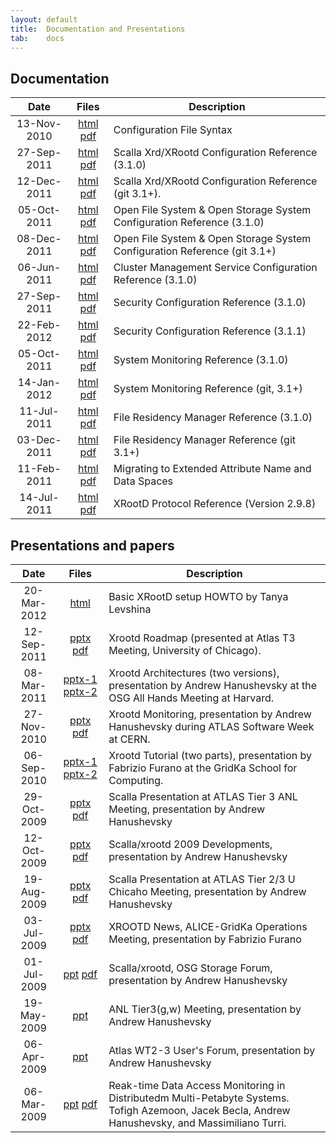 ```yaml
---
layout: default
title:  Documentation and Presentations
tab:    docs
---
```


Documentation
-------------

|Date       |Files                                                                 |Description                                                                     |
|:---------:|:----------------------------------------------------------------------:|------------------------------------------------------------------------------|
|13-Nov-2010|[html](/doc/prod/Syntax_config.htm) [pdf](/doc/prod/Syntax_config.pdf)  |Configuration File Syntax                                                     |
|27-Sep-2011|[html](/doc/prod/xrd_config.htm) [pdf](/doc/prod/xrd_config.pdf)        |Scalla Xrd/XRootd Configuration Reference (3.1.0)                             |
|12-Dec-2011|[html](/doc/dev/xrd_config.htm) [pdf](/doc/dev/xrd_config.pdf)           |Scalla Xrd/XRootd Configuration Reference (git 3.1+).                         |
|05-Oct-2011|[html](/doc/prod/ofs_config.htm) [pdf](/doc/prod/ofs_config.pdf)        |Open File System &amp; Open Storage System Configuration Reference (3.1.0)    |
|08-Dec-2011|[html](/doc/dev/ofs_config.htm) [pdf](/doc/dev/ofs_config.pdf)          |Open File System &amp; Open Storage System Configuration Reference (git 3.1+) |
|06-Jun-2011|[html](/doc/prod/cms_config.htm) [pdf](/doc/prod/cms_config.pdf)        |Cluster Management Service Configuration Reference (3.1.0)                    |
|27-Sep-2011|[html](/doc/prod/sec_config.htm) [pdf](/doc/prod/sec_config.pdf)        |Security Configuration Reference (3.1.0)                                      |
|22-Feb-2012|[html](/doc/dev/sec_config.htm) [pdf](/doc/dev/sec_config.pdf)        |Security Configuration Reference (3.1.1)                                      |
|05-Oct-2011|[html](/doc/prod/xrd_monitoring.htm) [pdf](/doc/prod/xrd_monitoring.pdf)|System Monitoring Reference (3.1.0)                                           |
|14-Jan-2012|[html](/doc/dev/xrd_monitoring.htm) [pdf](/doc/dev/xrd_monitoring.pdf)  |System Monitoring Reference (git, 3.1+)                                       |
|11-Jul-2011|[html](/doc/prod/frm_config.htm) [pdf](/doc/prod/frm_config.pdf)        |File Residency Manager Reference (3.1.0)                                      |
|03-Dec-2011|[html](/doc/dev/frm_config.htm) [pdf](/doc/dev/frm_config.pdf)          |File Residency Manager Reference (git 3.1+)                                   |
|11-Feb-2011|[html](/doc/prod/frm_migr.htm) [pdf](/doc/prod/frm_migr.pdf)            |Migrating to Extended Attribute Name and Data Spaces                          |
|14-Jul-2011|[html](/doc/prod/XRdv297.htm) [pdf](/doc/prod/XRdv297.pdf)              |XRootD Protocol Reference (Version 2.9.8)                                     |

Presentations and papers
------------------------

|Date       |Files                                                                 |Description                                                       |
|:---------:|:--------------------------------------------------------------------:|------------------------------------------------------------------|
|20-Mar-2012|[html](https://twiki.grid.iu.edu/bin/view/SoftwareTeam/HowToInstallXrootd)|Basic XRootD setup HOWTO by Tanya Levshina|
|12-Sep-2011|[pptx](/presentations/Atlas-T3-1109.pptx) [pdf](/presentations/Atlas-T3-1109.pdf)|Xrootd Roadmap (presented at Atlas T3 Meeting, University of Chicago).|
|08-Mar-2011|[pptx-1](/presentations/OSGAHM_1103.Plenary.pptx) [pptx-2](/presentations/OSGAHM_1103.JointAC.pptx)|Xrootd Architectures (two versions), presentation by Andrew Hanushevsky at the OSG All Hands Meeting at Harvard.|
|27-Nov-2010|[pptx](/presentations/CERN101129.pptx) [pdf](/presentations/CERN101129.pdf)|Xrootd Monitoring, presentation by Andrew Hanushevsky during ATLAS Software Week at CERN.|
|06-Sep-2010|[pptx-1](/presentations/XrdTutorial.pptx) [pptx-2](/presentations/XrdTutorial_part2.pptx)|Xrootd Tutorial (two parts), presentation by Fabrizio Furano at the GridKa School for Computing.|
|29-Oct-2009|[pptx](/presentations/ATLAS_T3M_091029.pptx) [pdf](/presentations/ATLAS_T3M_091029.pdf)|Scalla Presentation at ATLAS Tier 3 ANL Meeting, presentation by Andrew Hanushevsky|
|12-Oct-2009|[pptx](/presentations/CERN_091012.pptx) [pdf](/presentations/CERN_091012.pdf)|Scalla/xrootd 2009 Developments, presentation by Andrew Hanushevsky|
|19-Aug-2009|[pptx](/presentations/ATLAS_T23_090819.pptx) [pdf](/presentations/ATLAS_T23_090819.pdf)|Scalla Presentation at ATLAS Tier 2/3 U Chicaho Meeting, presentation by Andrew Hanushevsky|
|03-Jul-2009|[pptx](/presentations/Furano_AliceGridKa03Jul09.pptx) [pdf](/presentations/Furano_AliceGridKa03Jul09.pdf)|XROOTD News, ALICE-GridKa Operations Meeting, presentation by Fabrizio Furano|
|01-Jul-2009|[ppt](/presentations/OSG_SF_090701.ppt) [pdf](/presentations/OSG_SF_090701.pdf)|Scalla/xrootd, OSG Storage Forum, presentation by Andrew Hanushevsky|
|19-May-2009|[ppt](presentations/ANL_Atlas0519.ppt)|ANL Tier3(g,w) Meeting, presentation by Andrew Hanushevsky|
|06-Apr-2009|[ppt](/presentations/AtlasUF090406.ppt)|Atlas WT2-3 User's Forum, presentation by Andrew Hanushevsky|
|06-Mar-2009|[ppt](/presentations/xrootd_monitoring.ppt) [pdf](/presentations/xrootd_monitoring.pdf)|Reak-time Data Access Monitoring in Distributedm Multi-Petabyte Systems. Tofigh Azemoon, Jacek Becla, Andrew Hanushevsky, and Massimiliano Turri.|

